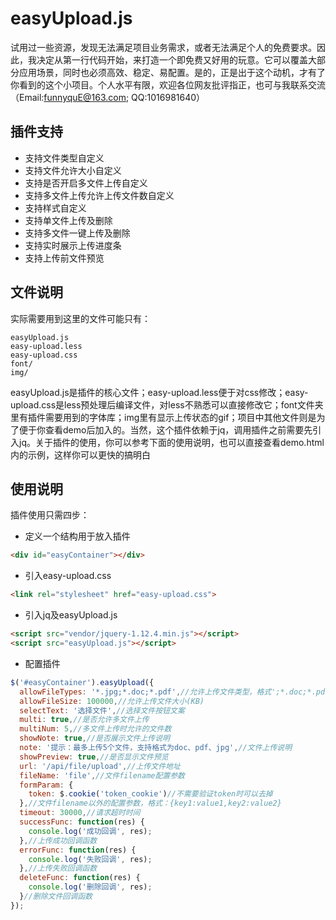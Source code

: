 # easyUpload.js
试用过一些资源，发现无法满足项目业务需求，或者无法满足个人的免费要求。因此，我决定从第一行代码开始，来打造一个即免费又好用的玩意。它可以覆盖大部分应用场景，同时也必须高效、稳定、易配置。是的，正是出于这个动机，才有了你看到的这个小项目。个人水平有限，欢迎各位网友批评指正，也可与我联系交流（Email:funnyquE@163.com; QQ:1016981640）

## 插件支持
- 支持文件类型自定义
- 支持文件允许大小自定义
- 支持是否开启多文件上传自定义
- 支持多文件上传允许上传文件数自定义
- 支持样式自定义
- 支持单文件上传及删除
- 支持多文件一键上传及删除
- 支持实时展示上传进度条
- 支持上传前文件预览

## 文件说明
实际需要用到这里的文件可能只有：

```text
easyUpload.js
easy-upload.less
easy-upload.css
font/
img/
```
easyUpload.js是插件的核心文件；easy-upload.less便于对css修改；easy-upload.css是less预处理后编译文件，对less不熟悉可以直接修改它；font文件夹里有插件需要用到的字体库；img里有显示上传状态的gif；项目中其他文件则是为了便于你查看demo后加入的。当然，这个插件依赖于jq，调用插件之前需要先引入jq。关于插件的使用，你可以参考下面的使用说明，也可以直接查看demo.html内的示例，这样你可以更快的搞明白

## 使用说明
插件使用只需四步：

- 定义一个结构用于放入插件
```html
<div id="easyContainer"></div>
```

- 引入easy-upload.css
```html
<link rel="stylesheet" href="easy-upload.css">
```

- 引入jq及easyUpload.js
```html
<script src="vendor/jquery-1.12.4.min.js"></script>
<script src="easyUpload.js"></script>
```

- 配置插件
```javascript
$('#easyContainer').easyUpload({
  allowFileTypes: '*.jpg;*.doc;*.pdf',//允许上传文件类型，格式';*.doc;*.pdf'
  allowFileSize: 100000,//允许上传文件大小(KB)
  selectText: '选择文件',//选择文件按钮文案
  multi: true,//是否允许多文件上传
  multiNum: 5,//多文件上传时允许的文件数
  showNote: true,//是否展示文件上传说明
  note: '提示：最多上传5个文件，支持格式为doc、pdf、jpg',//文件上传说明
  showPreview: true,//是否显示文件预览
  url: '/api/file/upload',//上传文件地址
  fileName: 'file',//文件filename配置参数
  formParam: {
    token: $.cookie('token_cookie')//不需要验证token时可以去掉
  },//文件filename以外的配置参数，格式：{key1:value1,key2:value2}
  timeout: 30000,//请求超时时间
  successFunc: function(res) {
    console.log('成功回调', res);
  },//上传成功回调函数
  errorFunc: function(res) {
    console.log('失败回调', res);
  },//上传失败回调函数
  deleteFunc: function(res) {
    console.log('删除回调', res);
  }//删除文件回调函数
});
```
